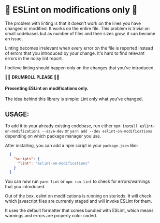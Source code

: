 # 🚀 ESLint on modifications only 🚀

The problem with linting is that it doesn't work on the lines you have changed or modified. It works on the entire file. This problem is trivial on small codebases but as number of files and their sizes grow, it can become an issue.

Linting becomes irrelevant when every error on the file is reported instead of errors that you introduced by your change. It's hard to find relevant errors in the noisy lint report.

I believe linting should happen only on the changes that you've introduced.

🥁🥁 **__DRUMROLL PLEASE__** 🥁🥁

#### Presenting ESLint on modifications only.

The idea behind this library is simple: Lint only what you've changed.

## USAGE:

To add it to your already existing codebase, run either `npm install eslint-on-modifications --save-dev` or `yarn add --dev eslint-on-modifications` depending on which package manager you use.

After installing, you can add a npm script in your `package.json` like:

```json
  {
    "scripts": {
      "lint": "eslint-on-modifications"
    }
  }
```

You can now run `yarn lint` or `npm run lint` to check for errors/warnings that you introduced.

Out of the box, eslint on modifications is running on steriods. It will check which javascript files are currently staged and will invoke ESLint for them.

It uses the default formatter that comes bundled with ESLint, which means warnings and errors are properly color coded.
